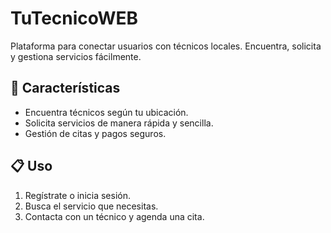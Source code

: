 # TuTecnicoWEB
Plataforma para conectar usuarios con técnicos locales.  Encuentra, solicita y gestiona servicios fácilmente.

## 📌 Características
- Encuentra técnicos según tu ubicación.
- Solicita servicios de manera rápida y sencilla.
- Gestión de citas y pagos seguros.

## 📋 Uso
1. Regístrate o inicia sesión.
2. Busca el servicio que necesitas.
3. Contacta con un técnico y agenda una cita.